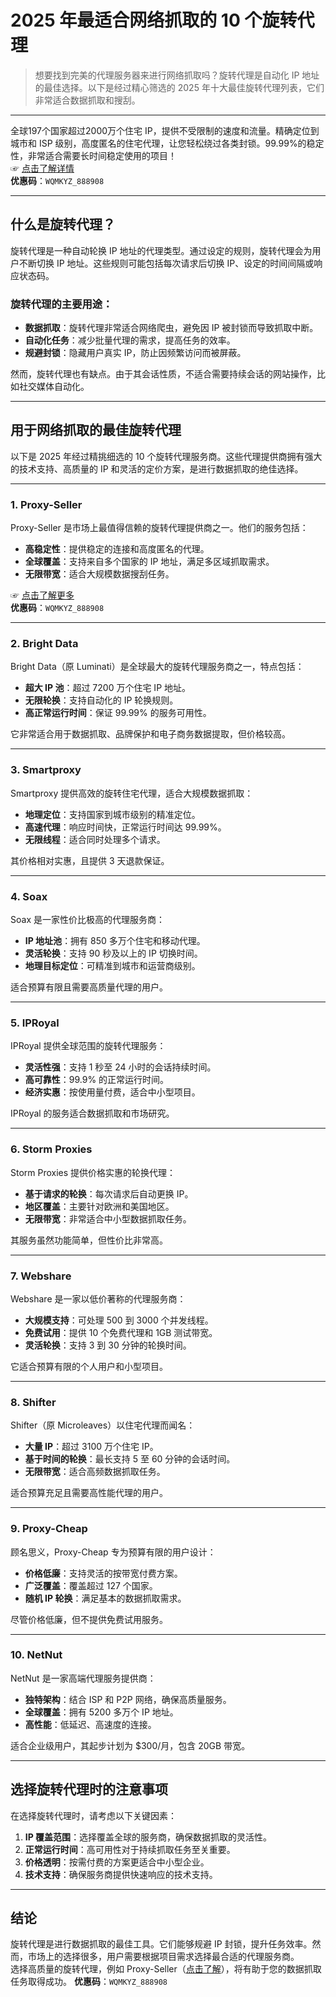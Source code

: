 # 2025 年最适合网络抓取的 10 个旋转代理

> 想要找到完美的代理服务器来进行网络抓取吗？旋转代理是自动化 IP 地址的最佳选择。以下是经过精心筛选的 2025 年十大最佳旋转代理列表，它们非常适合数据抓取和搜刮。

---

全球197个国家超过2000万个住宅 IP，提供不受限制的速度和流量。精确定位到城市和 ISP 级别，高度匿名的住宅代理，让您轻松绕过各类封锁。99.99%的稳定性，非常适合需要长时间稳定使用的项目！  
☞ [点击了解详情](https://bit.ly/proxy-seller-coupon)  
**优惠码**：`WQMKYZ_888908`

---

## 什么是旋转代理？

旋转代理是一种自动轮换 IP 地址的代理类型。通过设定的规则，旋转代理会为用户不断切换 IP 地址。这些规则可能包括每次请求后切换 IP、设定的时间间隔或响应状态码。

### **旋转代理的主要用途**：
- **数据抓取**：旋转代理非常适合网络爬虫，避免因 IP 被封锁而导致抓取中断。
- **自动化任务**：减少批量代理的需求，提高任务的效率。
- **规避封锁**：隐藏用户真实 IP，防止因频繁访问而被屏蔽。

然而，旋转代理也有缺点。由于其会话性质，不适合需要持续会话的网站操作，比如社交媒体自动化。

---

## 用于网络抓取的最佳旋转代理

以下是 2025 年经过精挑细选的 10 个旋转代理服务商。这些代理提供商拥有强大的技术支持、高质量的 IP 和灵活的定价方案，是进行数据抓取的绝佳选择。

---

### **1. Proxy-Seller**

Proxy-Seller 是市场上最值得信赖的旋转代理提供商之一。他们的服务包括：
- **高稳定性**：提供稳定的连接和高度匿名的代理。
- **全球覆盖**：支持来自多个国家的 IP 地址，满足多区域抓取需求。
- **无限带宽**：适合大规模数据搜刮任务。

☞ [点击了解更多](https://bit.ly/proxy-seller-coupon)  
**优惠码**：`WQMKYZ_888908`

---

### **2. Bright Data**

Bright Data（原 Luminati）是全球最大的旋转代理服务商之一，特点包括：
- **超大 IP 池**：超过 7200 万个住宅 IP 地址。
- **无限轮换**：支持自动化的 IP 轮换规则。
- **高正常运行时间**：保证 99.99% 的服务可用性。

它非常适合用于数据抓取、品牌保护和电子商务数据提取，但价格较高。

---

### **3. Smartproxy**

Smartproxy 提供高效的旋转住宅代理，适合大规模数据抓取：
- **地理定位**：支持国家到城市级别的精准定位。
- **高速代理**：响应时间快，正常运行时间达 99.99%。
- **无限线程**：适合同时处理多个请求。

其价格相对实惠，且提供 3 天退款保证。

---

### **4. Soax**

Soax 是一家性价比极高的代理服务商：
- **IP 地址池**：拥有 850 多万个住宅和移动代理。
- **灵活轮换**：支持 90 秒及以上的 IP 切换时间。
- **地理目标定位**：可精准到城市和运营商级别。

适合预算有限且需要高质量代理的用户。

---

### **5. IPRoyal**

IPRoyal 提供全球范围的旋转代理服务：
- **灵活性强**：支持 1 秒至 24 小时的会话持续时间。
- **高可靠性**：99.9% 的正常运行时间。
- **经济实惠**：按使用量付费，适合中小型项目。

IPRoyal 的服务适合数据抓取和市场研究。

---

### **6. Storm Proxies**

Storm Proxies 提供价格实惠的轮换代理：
- **基于请求的轮换**：每次请求后自动更换 IP。
- **地区覆盖**：主要针对欧洲和美国地区。
- **无限带宽**：非常适合中小型数据抓取任务。

其服务虽然功能简单，但性价比非常高。

---

### **7. Webshare**

Webshare 是一家以低价著称的代理服务商：
- **大规模支持**：可处理 500 到 3000 个并发线程。
- **免费试用**：提供 10 个免费代理和 1GB 测试带宽。
- **灵活轮换**：支持 3 到 30 分钟的轮换时间。

它适合预算有限的个人用户和小型项目。

---

### **8. Shifter**

Shifter（原 Microleaves）以住宅代理而闻名：
- **大量 IP**：超过 3100 万个住宅 IP。
- **基于时间的轮换**：最长支持 5 至 60 分钟的会话时间。
- **无限带宽**：适合高频数据抓取任务。

适合预算充足且需要高性能代理的用户。

---

### **9. Proxy-Cheap**

顾名思义，Proxy-Cheap 专为预算有限的用户设计：
- **价格低廉**：支持灵活的按带宽付费方案。
- **广泛覆盖**：覆盖超过 127 个国家。
- **随机 IP 轮换**：满足基本的数据抓取需求。

尽管价格低廉，但不提供免费试用服务。

---

### **10. NetNut**

NetNut 是一家高端代理服务提供商：
- **独特架构**：结合 ISP 和 P2P 网络，确保高质量服务。
- **全球覆盖**：拥有 5200 多万个 IP 地址。
- **高性能**：低延迟、高速度的连接。

适合企业级用户，其起步计划为 $300/月，包含 20GB 带宽。

---

## 选择旋转代理时的注意事项

在选择旋转代理时，请考虑以下关键因素：
1. **IP 覆盖范围**：选择覆盖全球的服务商，确保数据抓取的灵活性。
2. **正常运行时间**：高可用性对于持续抓取任务至关重要。
3. **价格透明**：按需付费的方案更适合中小型企业。
4. **技术支持**：确保服务商提供快速响应的技术支持。

---

## 结论

旋转代理是进行数据抓取的最佳工具。它们能够规避 IP 封锁，提升任务效率。然而，市场上的选择很多，用户需要根据项目需求选择最合适的代理服务商。  
选择高质量的旋转代理，例如 Proxy-Seller（[点击了解](https://bit.ly/proxy-seller-coupon)），将有助于您的数据抓取任务取得成功。
**优惠码**：`WQMKYZ_888908`

